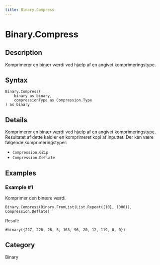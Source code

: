 ```yaml
---
title: Binary.Compress
---
```


# Binary.Compress


## Description

Komprimerer en binær værdi ved hjælp af en angivet komprimeringstype.


## Syntax

```powerquery
Binary.Compress(
    binary as binary,
    compressionType as Compression.Type
) as binary
```


## Details

Komprimerer en binær værdi ved hjælp af en angivet komprimeringstype. Resultatet af dette kald er en komprimeret kopi af inputtet. Der kan være følgende komprimeringstyper:  <ul>        <li><code>Compression.GZip</code></li>        <li><code>Compression.Deflate</code></li>      </ul>


## Examples

### Example #1 
Komprimer den binære værdi.
```powerquery
Binary.Compress(Binary.FromList(List.Repeat({10}, 1000)), Compression.Deflate)
```

Result: 
```powerquery
#binary({227, 226, 26, 5, 163, 96, 20, 12, 119, 0, 0})
```




## Category
Binary
